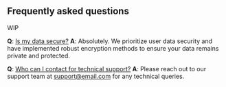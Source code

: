 ## Frequently asked questions

WIP

**Q**: <u>Is my data secure?</u>
**A**: Absolutely. We prioritize user data security and have implemented robust encryption methods to ensure your data remains private and protected.

**Q**: <u>Who can I contact for technical support?</u>
**A**: Please reach out to our support team at support@email.com for any technical queries.

